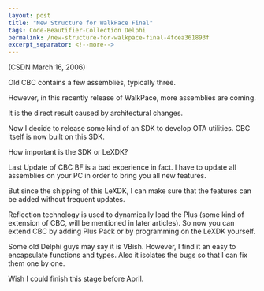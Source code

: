 ```yaml
---
layout: post
title: "New Structure for WalkPace Final"
tags: Code-Beautifier-Collection Delphi
permalink: /new-structure-for-walkpace-final-4fcea361893f
excerpt_separator: <!--more-->
---
```

(CSDN March 16, 2006)

Old CBC contains a few assemblies, typically three.

However, in this recently release of WalkPace, more assemblies are coming.

It is the direct result caused by architectural changes.

Now I decide to release some kind of an SDK to develop OTA utilities. CBC itself is now built on this SDK.
<!--more-->

How important is the SDK or LeXDK?

Last Update of CBC BF is a bad experience in fact. I have to update all assemblies on your PC in order to bring you all new features.

But since the shipping of this LeXDK, I can make sure that the features can be added without frequent updates.

Reflection technology is used to dynamically load the Plus (some kind of extension of CBC, will be mentioned in later articles). So now you can extend CBC by adding Plus Pack or by programming on the LeXDK yourself.

Some old Delphi guys may say it is VBish. However, I find it an easy to encapsulate functions and types. Also it isolates the bugs so that I can fix them one by one.

Wish I could finish this stage before April.
